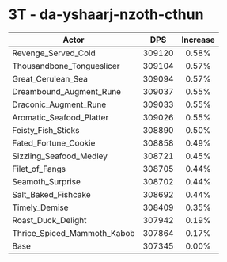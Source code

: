 # 3T - da-yshaarj-nzoth-cthun
| Actor | DPS | Increase |
|---|:---:|:---:|
|Revenge_Served_Cold|309120|0.58%|
|Thousandbone_Tongueslicer|309104|0.57%|
|Great_Cerulean_Sea|309094|0.57%|
|Dreambound_Augment_Rune|309037|0.55%|
|Draconic_Augment_Rune|309033|0.55%|
|Aromatic_Seafood_Platter|309026|0.55%|
|Feisty_Fish_Sticks|308890|0.50%|
|Fated_Fortune_Cookie|308858|0.49%|
|Sizzling_Seafood_Medley|308721|0.45%|
|Filet_of_Fangs|308705|0.44%|
|Seamoth_Surprise|308702|0.44%|
|Salt_Baked_Fishcake|308692|0.44%|
|Timely_Demise|308409|0.35%|
|Roast_Duck_Delight|307942|0.19%|
|Thrice_Spiced_Mammoth_Kabob|307864|0.17%|
|Base|307345|0.00%|
